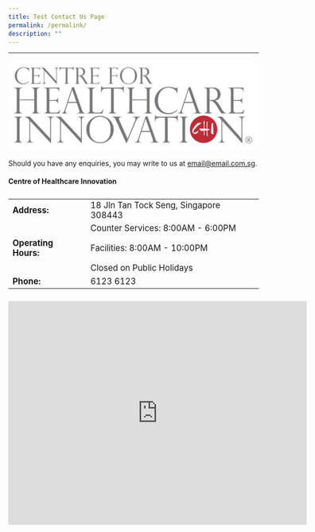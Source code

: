 ```yaml
---
title: Test Contact Us Page
permalink: /permalink/
description: ""
---
```

---
![](/images/CHI%20Logo®%20Colour.png)

Should you have any enquiries, you may write to us at [email@email.com.sg](mailto:email@email.com.sg).

#### Centre of Healthcare Innovation ####

<table style="display:flex; flex-grow:1; margin: 0px 0px 25px 0px; font-size:120%;">
<tbody>
<tr>
 <td><b>Address:</b></td><td>18 Jln Tan Tock Seng, Singapore 308443</td>
</tr>
<tr>
	<td><b>Operating Hours:</b> </td>
	<td> Counter Services: 8:00AM - 6:00PM<br><br>Facilities: 8:00AM - 10:00PM<br><br>Closed on Public Holidays</td>
</tr>
<tr>
	<td> <b>Phone:</b> </td><td>6123 6123</td>
</tr>
</tbody>
</table>

<iframe src="https://www.google.com/maps/embed?pb=!1m18!1m12!1m3!1d31910.04895593192!2d103.81232697910158!3d1.3221296000000156!2m3!1f0!2f0!3f0!3m2!1i1024!2i768!4f13.1!3m3!1m2!1s0x31da1902429c0f57%3A0x60f5421b5b0fcbde!2sCentre%20for%20Healthcare%20Innovation%20(CHI)!5e0!3m2!1sen!2ssg!4v1684290729140!5m2!1sen!2ssg" width="600" height="450" style="border:0;" allowfullscreen="" loading="lazy"></iframe>